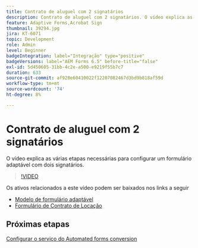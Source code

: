 ```yaml
---
title: Contrato de aluguel com 2 signatários
description: Contrato de aluguel com 2 signatários. O vídeo explica as várias etapas necessárias para configurar um formulário adaptável com dois signatários.
feature: Adaptive Forms,Acrobat Sign
thumbnail: 39294.jpg
jira: KT-6071
topic: Development
role: Admin
level: Beginner
badgeIntegration: label="Integração" type="positive"
badgeVersions: label="AEM Forms 6.5" before-title="false"
exl-id: 5d450605-31bb-4c2e-a500-e9219f55b7c7
duration: 633
source-git-commit: af928e60410022f12207082467d3bd9b818af59d
workflow-type: tm+mt
source-wordcount: '74'
ht-degree: 8%

---
```


# Contrato de aluguel com 2 signatários

O vídeo explica as várias etapas necessárias para configurar um formulário adaptável com dois signatários.

>[!VIDEO](https://video.tv.adobe.com/v/39294?quality=12&learn=on)

Os ativos relacionados a este vídeo podem ser baixados nos links a seguir

* [Modelo de formulário adaptável](assets/tenancy-agreement-template.zip)
* [Formulário de Contrato de Locação](assets/rental-agreement-form.zip)

## Próximas etapas

[Configurar o serviço do Automated forms conversion](./configure-automated-forms-conversion-service.md)